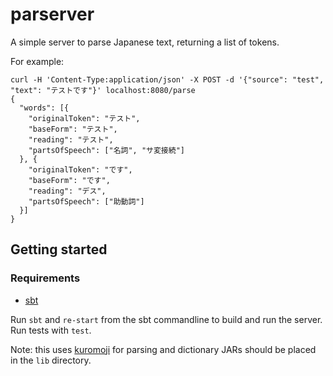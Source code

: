 # parserver

A simple server to parse Japanese text, returning a list of tokens.

For example:

```
curl -H 'Content-Type:application/json' -X POST -d '{"source": "test", "text": "テストです"}' localhost:8080/parse
{
  "words": [{
    "originalToken": "テスト",
    "baseForm": "テスト",
    "reading": "テスト",
    "partsOfSpeech": ["名詞", "サ変接続"]
  }, {
    "originalToken": "です",
    "baseForm": "です",
    "reading": "デス",
    "partsOfSpeech": ["助動詞"]
  }]
}
```

## Getting started

### Requirements

* [sbt](http://www.scala-sbt.org/download.html)

Run `sbt` and `re-start` from the sbt commandline to build and run the server. Run tests with `test`.

Note: this uses [kuromoji](https://github.com/atilika/kuromoji) for parsing and dictionary JARs should be placed in the `lib` directory.
